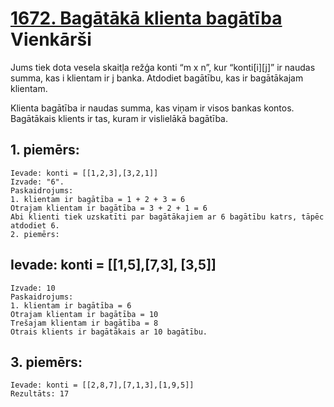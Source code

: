# [1672. Bagātākā klienta bagātība](https://leetcode.com/problems/richest-customer-wealth/description/) Vienkārši
Jums tiek dota vesela skaitļa režģa konti “m x n”, kur “konti[i][j]” ir naudas summa, kas i​​​​​​​​​​​ klientam ir j banka. Atdodiet bagātību, kas ir bagātākajam klientam.

Klienta bagātība ir naudas summa, kas viņam ir visos bankas kontos. Bagātākais klients ir tas, kuram ir vislielākā bagātība.

 

## 1. piemērs:
    Ievade: konti = [[1,2,3],[3,2,1]]
    Izvade: "6".
    Paskaidrojums:
    1. klientam ir bagātība = 1 + 2 + 3 = 6
    Otrajam klientam ir bagātība = 3 + 2 + 1 = 6
    Abi klienti tiek uzskatīti par bagātākajiem ar 6 bagātību katrs, tāpēc atdodiet 6.
    2. piemērs:

## Ievade: konti = [[1,5],[7,3], [3,5]]
    Izvade: 10
    Paskaidrojums:
    1. klientam ir bagātība = 6
    Otrajam klientam ir bagātība = 10
    Trešajam klientam ir bagātība = 8
    Otrais klients ir bagātākais ar 10 bagātību.

## 3. piemērs:
    Ievade: konti = [[2,8,7],[7,1,3],[1,9,5]]
    Rezultāts: 17